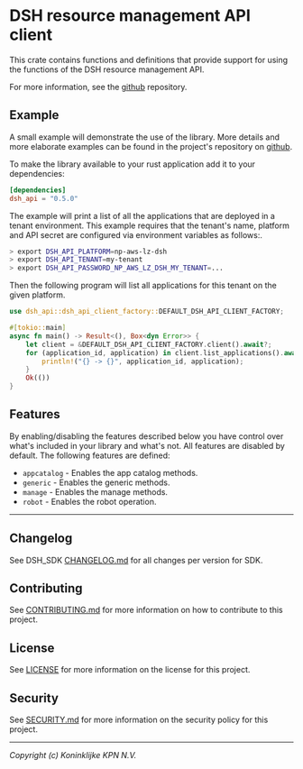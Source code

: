 # DSH resource management API client

This crate contains functions and definitions that provide support for using the functions
of the DSH resource management API.

For more information, see the [github](https://github.com/kpn-dsh/dsh-api) repository.

## Example

A small example will demonstrate the use of the library.
More details and more elaborate examples can be found in the project's repository on
[github](https://github.com/kpn-dsh/dsh-api).

To make the library available to your rust application add it to your dependencies:

```toml
[dependencies]
dsh_api = "0.5.0" 
```

The example will print a list of all the applications that are deployed
in a tenant environment. This example requires that the tenant's name,
platform and API secret are configured via environment variables as follows:.

```bash
> export DSH_API_PLATFORM=np-aws-lz-dsh
> export DSH_API_TENANT=my-tenant
> export DSH_API_PASSWORD_NP_AWS_LZ_DSH_MY_TENANT=...
````

Then the following program will list all applications for this tenant on the given platform.

```rust
use dsh_api::dsh_api_client_factory::DEFAULT_DSH_API_CLIENT_FACTORY;

#[tokio::main]
async fn main() -> Result<(), Box<dyn Error>> {
    let client = &DEFAULT_DSH_API_CLIENT_FACTORY.client().await?;
    for (application_id, application) in client.list_applications().await? {
        println!("{} -> {}", application_id, application);
    }
    Ok(())
}
```

## Features

By enabling/disabling the features described below you have control over what's included
in your library and what's not.
All features are disabled by default.
The following features are defined:

* `appcatalog` - Enables the app catalog methods.
* `generic` - Enables the generic methods.
* `manage` - Enables the manage methods.
* `robot` - Enables the robot operation.

---

## Changelog

See DSH_SDK [CHANGELOG.md](dsh_sdk/CHANGELOG.md) for all changes per version for SDK.

## Contributing

See [CONTRIBUTING.md](CONTRIBUTING.md) for more information on how to contribute to this project.

## License

See [LICENSE](LICENSE) for more information on the license for this project.

## Security

See [SECURITY.md](SECURITY.md) for more information on the security policy for this project.

---
_Copyright (c) Koninklijke KPN N.V._ 